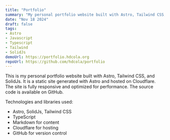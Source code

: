 ```yaml
---
title: "Portfolio"
summary: "My personal portfolio website built with Astro, Tailwind CSS, and SolidJs."
date: "Nov 18 2024"
draft: false
tags:
- Astro
- Javascript
- Typescript
- Tailwind
- SolidJs
demoUrl: https://portfolio.hdcola.org
repoUrl: https://github.com/hdcola/portfolio
---
```


This is my personal portfolio website built with Astro, Tailwind CSS, and SolidJs. It is a static site generated with Astro and hosted on Cloudflare. The site is fully responsive and optimized for performance. The source code is available on GitHub.

Technologies and libraries used:
- Astro, SolidJs, Tailwind CSS
- TypeScript
- Markdown for content
- Cloudflare for hosting
- GitHub for version control

